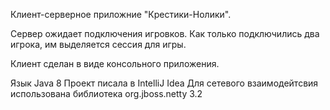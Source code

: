 ﻿Клиент-серверное приложние "Крестики-Нолики".

Сервер ожидает подключения игровков. Как только подключились два игрока, им выделяется сессия для игры.

Клиент сделан в виде консольного приложения.


Язык Java 8
Проект писала в IntelliJ Idea
Для сетевого взаимодейтсвия использована библиотека org.jboss.netty 3.2





